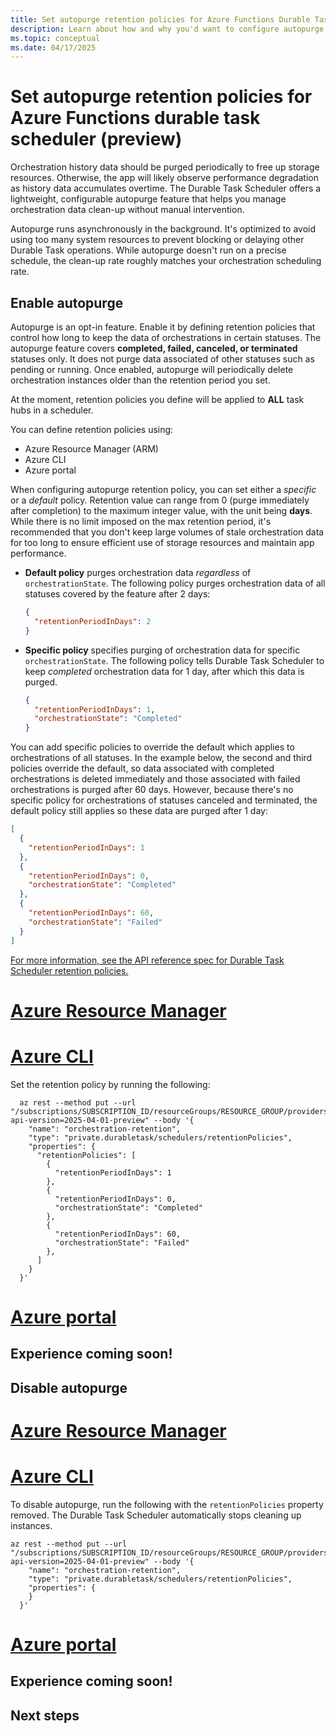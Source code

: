 ```yaml
---
title: Set autopurge retention policies for Azure Functions Durable Task Scheduler (preview)
description: Learn about how and why you'd want to configure autopurge retention policies for Durable Task Scheduler.
ms.topic: conceptual
ms.date: 04/17/2025
---
```


# Set autopurge retention policies for Azure Functions durable task scheduler (preview)

Orchestration history data should be purged periodically to free up storage resources. Otherwise, the app will likely observe performance degradation as history data accumulates overtime. The Durable Task Scheduler offers a lightweight, configurable autopurge feature that helps you manage orchestration data clean-up without manual intervention.

Autopurge runs asynchronously in the background. It's optimized to avoid using too many system resources to prevent blocking or delaying other Durable Task operations. While autopurge doesn't run on a precise schedule, the clean-up rate roughly matches your orchestration scheduling rate.

## Enable autopurge

Autopurge is an opt-in feature. Enable it by defining retention policies that control how long to keep the data of orchestrations in certain statuses. The autopurge feature covers **completed, failed, canceled, or terminated** statuses only. It does not purge data associated of other statuses such as pending or running. Once enabled, autopurge will periodically delete orchestration instances older than the retention period you set. 

At the moment, retention policies you define will be applied to **ALL** task hubs in a scheduler.

You can define retention policies using:

- Azure Resource Manager (ARM)
- Azure CLI
- Azure portal 

When configuring autopurge retention policy, you can set either a *specific* or a *default* policy. Retention value can range from  0 (purge immediately after completion) to the maximum integer value, with the unit being **days**. While there is no limit imposed on the max retention period, it's recommended that you don't keep large volumes of stale orchestration data for too long to ensure efficient use of storage resources and maintain app performance.

- **Default policy** purges orchestration data *regardless* of `orchestrationState`. The following policy purges orchestration data of all statuses covered by the feature after 2 days: 

     ```json
     {
       "retentionPeriodInDays": 2
     }
     ```

- **Specific policy** specifies purging of orchestration data for specific `orchestrationState`. The following policy tells Durable Task Scheduler to keep *completed* orchestration data for 1 day, after which this data is purged. 

     ```json
     {
       "retentionPeriodInDays": 1,
       "orchestrationState": "Completed"
     }
     ```
    
You can add specific policies to override the default which applies to orchestrations of all statuses. In the example below, the second and third policies override the default, so data associated with completed orchestrations is deleted immediately and those associated with failed orchestrations is purged after 60 days. However, because there's no specific policy for orchestrations of statuses canceled and terminated, the default policy still applies so these data are purged after 1 day: 

  ```json
  [
    {
      "retentionPeriodInDays": 1
    },
    {
      "retentionPeriodInDays": 0,
      "orchestrationState": "Completed"
    },
    {
      "retentionPeriodInDays": 60,
      "orchestrationState": "Failed"
    }
  ]
  ```

[For more information, see the API reference spec for Durable Task Scheduler retention policies.](/rest/api/durabletask/retention-policies/create-or-replace?view=rest-durabletask-2025-04-01-preview&preserve-view=true)

# [Azure Resource Manager](#tab/arm)  

# [Azure CLI](#tab/cli)  
Set the retention policy by running the following:

```azurecli
  az rest --method put --url "/subscriptions/SUBSCRIPTION_ID/resourceGroups/RESOURCE_GROUP/providers/Microsoft.DurableTask/schedulers/SCHEDULER_NAME/retentionPolicies/default?api-version=2025-04-01-preview" --body '{
    "name": "orchestration-retention",
    "type": "private.durabletask/schedulers/retentionPolicies", 
    "properties": {
      "retentionPolicies": [
        {
          "retentionPeriodInDays": 1
        },
        {
          "retentionPeriodInDays": 0,
          "orchestrationState": "Completed"
        },
        {
          "retentionPeriodInDays": 60,
          "orchestrationState": "Failed"
        },
      ]
    }
  }'
```

# [Azure portal](#tab/portal)
Experience coming soon!  
---

## Disable autopurge
# [Azure Resource Manager](#tab/arm)  

# [Azure CLI](#tab/cli)  
To disable autopurge, run the following with the `retentionPolicies` property removed. The Durable Task Scheduler automatically stops cleaning up instances.

```azurecli
az rest --method put --url "/subscriptions/SUBSCRIPTION_ID/resourceGroups/RESOURCE_GROUP/providers/Microsoft.DurableTask/schedulers/SCHEDULER_NAME/retentionPolicies/default?api-version=2025-04-01-preview" --body '{
    "name": "orchestration-retention",
    "type": "private.durabletask/schedulers/retentionPolicies", 
    "properties": {
    }
  }'
```

# [Azure portal](#tab/arm) 
Experience coming soon!  
---



## Next steps
